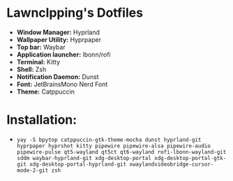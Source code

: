 # Lawnclpping's Dotfiles

- **Window Manager:** Hyprland
- **Wallpaper Utility:** Hyprpaper
- **Top bar:** Waybar
- **Application launcher:** lbonn/rofi
- **Terminal:** Kitty
- **Shell:** Zsh
- **Notification Daemon:** Dunst
- **Font:** JetBrainsMono Nerd Font
- **Theme:** Catppuccin

# **Installation:**
- ```
  yay -S bpytop catppuccin-gtk-theme-mocha dunst hyprland-git hyprpaper hyprshot kitty pipewire pipewire-alsa pipewire-audio pipewire-pulse qt5-wayland qt5ct qt6-wayland rofi-lbonn-wayland-git sddm waybar-hyprland-git xdg-desktop-portal xdg-desktop-portal-gtk-git xdg-desktop-portal-hyprland-git xwaylandvideobridge-cursor-mode-2-git zsh
  ```
